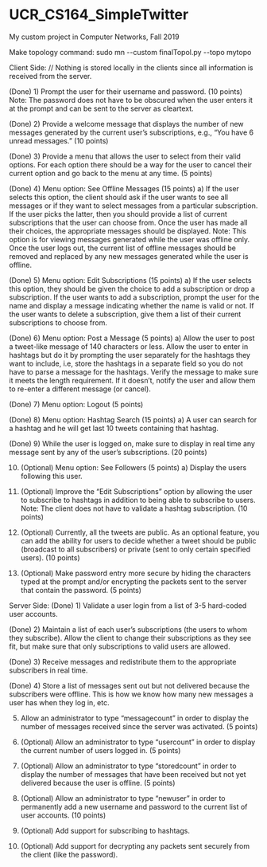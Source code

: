 # UCR_CS164_SimpleTwitter
My custom project in Computer Networks, Fall 2019

Make topology command: sudo mn --custom finalTopol.py --topo mytopo

Client Side:
// Nothing is stored locally in the clients since all information is received from the server.

(Done) 1)	Prompt the user for their username and password. (10 points) Note: The password does not have to be obscured when the user enters it at the prompt and can be sent to the server as cleartext.

(Done) 2)	Provide a welcome message that displays the number of new messages generated by the current user’s subscriptions, e.g., “You have 6 unread messages.” (10 points)

(Done) 3)	Provide a menu that allows the user to select from their valid options. For each option there should be a way for the user to cancel their current option and go back to the menu at any time. (5 points)

(Done) 4)	Menu option: See Offline Messages (15 points)
a)	If the user selects this option, the client should ask if the user wants to see all messages or if they want to select messages from a particular subscription. If the user picks the latter, then you should provide a list of current subscriptions that the user can choose from. Once the user has made all their choices, the appropriate messages should be displayed. Note: This option is for viewing messages generated while the user was offline only. Once the user logs out, the current list of offline messages should be removed and replaced by any new messages generated while the user is offline.

(Done) 5)	Menu option: Edit Subscriptions (15 points)
a)	If the user selects this option, they should be given the choice to add a subscription or drop a subscription. If the user wants to add a subscription, prompt the user for the name and display a message indicating whether the name is valid or not. If the user wants to delete a subscription, give them a list of their current subscriptions to choose from.

(Done) 6)	Menu option: Post a Message (5 points)
a)	Allow the user to post a tweet-like message of 140 characters or less. Allow the user to enter in hashtags but do it by prompting the user separately for the hashtags they want to include, i.e, store the hashtags in a separate field so you do not have to parse a message for the hashtags. Verify the message to make sure it meets the length requirement. If it doesn’t, notify the user and allow them to re-enter a different message (or cancel).

(Done) 7)	Menu option: Logout (5 points)

(Done) 8)	Menu option: Hashtag Search (15 points)
a)	A user can search for a hashtag and he will get last 10 tweets containing that hashtag.

(Done) 9)	While the user is logged on, make sure to display in real time any message sent by any of the user’s subscriptions. (20 points)

10)	(Optional) Menu option: See Followers (5 points)
a)	Display the users following this user.

11)	(Optional) Improve the “Edit Subscriptions” option by allowing the user to subscribe to hashtags in addition to being able to subscribe to users. Note: The client does not have to validate a hashtag subscription. (10 points)

12)	(Optional) Currently, all the tweets are public. As an optional feature, you can add the ability for users to decide whether a tweet should be public (broadcast to all subscribers) or private (sent to only certain specified users). (10 points)

13)	(Optional) Make password entry more secure by hiding the characters typed at the prompt and/or encrypting the packets sent to the server that contain the password. (5 points)

Server Side:
(Done) 1)	Validate a user login from a list of 3-5 hard-coded user accounts.

(Done) 2)	Maintain a list of each user’s subscriptions (the users to whom they subscribe). Allow the client to change their subscriptions as they see fit, but make sure that only subscriptions to valid users are allowed.

(Done) 3)	Receive messages and redistribute them to the appropriate subscribers in real time.

(Done) 4)	Store a list of messages sent out but not delivered because the subscribers were offline. This is how we know how many new messages a user has when they log in, etc.

5)	Allow an administrator to type “messagecount” in order to display the number of messages received since the server was activated. (5 points)

6)	(Optional) Allow an administrator to type “usercount” in order to display the current number of users logged in. (5 points)

7)	(Optional) Allow an administrator to type “storedcount” in order to display the number of messages that have been received but not yet delivered because the user is offline. (5 points)

8)	(Optional) Allow an administrator to type “newuser” in order to permanently add a new username and password to the current list of user accounts. (10 points)

9)	(Optional) Add support for subscribing to hashtags.

10)	(Optional) Add support for decrypting any packets sent securely from the client (like the password).
